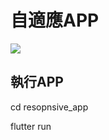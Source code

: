 # 自適應APP

![](https://blog.prospect-service.com/wp-content/uploads/2019/09/Screenshot_1567660390-576x1024.png)

## 執行APP

cd resopnsive_app

flutter run